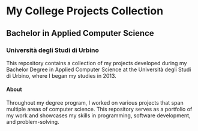 # My College Projects Collection

## Bachelor in Applied Computer Science

### Università degli Studi di Urbino

This repository contains a collection of my projects developed during my Bachelor Degree in Applied Computer Science at the Università degli Studi di Urbino, where I began my studies in 2013.

#### About

Throughout my degree program, I worked on various projects that span multiple areas of computer science. This repository serves as a portfolio of my work and showcases my skills in programming, software development, and problem-solving.
